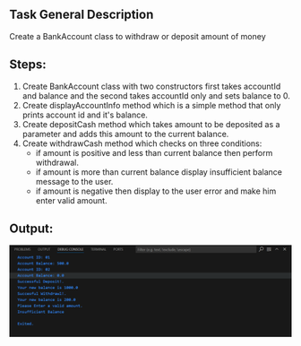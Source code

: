 ## Task General Description

Create a BankAccount class to withdraw or deposit amount of money
## Steps:
1. Create BankAccount class with two constructors first takes accountId and balance and the second takes accountId only and sets balance to 0.
2. Create displayAccountInfo method which is a simple method that only prints account id and it's balance.
3. Create depositCash method which takes amount to be deposited as a parameter and adds this amount to the current balance.
4. Create withdrawCash method which checks on three conditions:
	- if amount is positive and less than current balance then perform withdrawal.
	- if amount is more than current balance display insufficient balance message to the user.
	- if amount is negative then display to the user error and make him enter valid amount.
## Output:
![Output Screenshot](output.png)